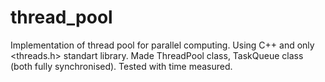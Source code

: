 # thread_pool
Implementation of thread pool for parallel computing.
Using C++ and only <threads.h> standart library.
Made ThreadPool class, TaskQueue class (both fully synchronised).
Tested with time measured.
